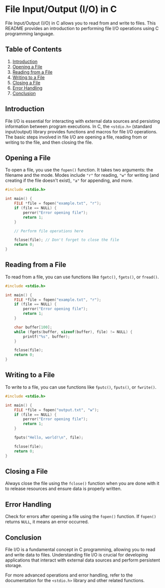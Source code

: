 # File Input/Output (I/O) in C

File Input/Output (I/O) in C allows you to read from and write to files. This README provides an introduction to performing file I/O operations using C programming language.

## Table of Contents

1. [Introduction](#introduction)
2. [Opening a File](#opening-a-file)
3. [Reading from a File](#reading-from-a-file)
4. [Writing to a File](#writing-to-a-file)
5. [Closing a File](#closing-a-file)
6. [Error Handling](#error-handling)
7. [Conclusion](#conclusion)

## Introduction

File I/O is essential for interacting with external data sources and persisting information between program executions. In C, the `<stdio.h>` (standard input/output) library provides functions and macros for file I/O operations. The basic steps involved in file I/O are opening a file, reading from or writing to the file, and then closing the file.

## Opening a File

To open a file, you use the `fopen()` function. It takes two arguments: the filename and the mode. Modes include `"r"` for reading, `"w"` for writing (and creating if the file doesn't exist), `"a"` for appending, and more.

```c
#include <stdio.h>

int main() {
    FILE *file = fopen("example.txt", "r");
    if (file == NULL) {
        perror("Error opening file");
        return 1;
    }

    // Perform file operations here

    fclose(file); // Don't forget to close the file
    return 0;
}
```

## Reading from a File

To read from a file, you can use functions like `fgetc()`, `fgets()`, or `fread()`.

```c
#include <stdio.h>

int main() {
    FILE *file = fopen("example.txt", "r");
    if (file == NULL) {
        perror("Error opening file");
        return 1;
    }

    char buffer[100];
    while (fgets(buffer, sizeof(buffer), file) != NULL) {
        printf("%s", buffer);
    }

    fclose(file);
    return 0;
}
```

## Writing to a File

To write to a file, you can use functions like `fputc()`, `fputs()`, or `fwrite()`.

```c
#include <stdio.h>

int main() {
    FILE *file = fopen("output.txt", "w");
    if (file == NULL) {
        perror("Error opening file");
        return 1;
    }

    fputs("Hello, world!\n", file);

    fclose(file);
    return 0;
}
```

## Closing a File

Always close the file using the `fclose()` function when you are done with it to release resources and ensure data is properly written.

## Error Handling

Check for errors after opening a file using the `fopen()` function. If `fopen()` returns `NULL`, it means an error occurred.

## Conclusion

File I/O is a fundamental concept in C programming, allowing you to read and write data to files. Understanding file I/O is crucial for developing applications that interact with external data sources and perform persistent storage.

For more advanced operations and error handling, refer to the documentation for the `<stdio.h>` library and other related functions.
